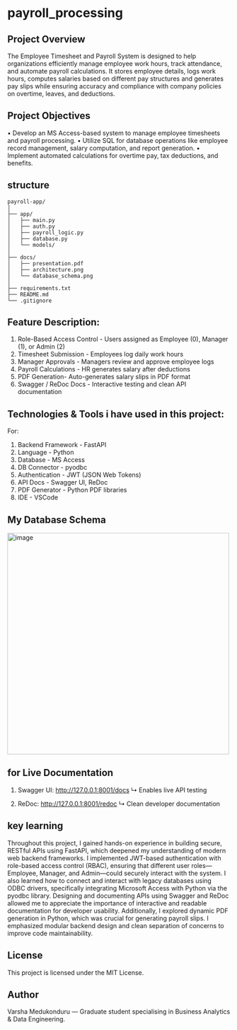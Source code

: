 # payroll_processing
## Project Overview
The Employee Timesheet and Payroll System is designed to help organizations efficiently manage employee work hours, track attendance, and automate payroll calculations. It stores employee details, logs work hours, computes salaries based on different pay structures and generates pay slips while ensuring accuracy and compliance with company policies on overtime, leaves, and deductions.
## Project Objectives
•	Develop an MS Access-based system to manage employee timesheets and payroll processing.
•	Utilize SQL for database operations like employee record management, salary computation, and report generation.
•	Implement automated calculations for overtime pay, tax deductions, and benefits.

## structure 

``` 
payroll-app/
│
├── app/
│   ├── main.py
│   ├── auth.py
│   ├── payroll_logic.py
│   ├── database.py
│   └── models/
│
├── docs/
│   ├── presentation.pdf
│   ├── architecture.png
│   └── database_schema.png
│
├── requirements.txt
├── README.md
└── .gitignore
```
##  Feature	Description: 
1. Role-Based Access Control - Users assigned as Employee (0), Manager (1), or Admin (2)
2. Timesheet Submission	- Employees log daily work hours
3.  Manager Approvals -	Managers review and approve employee logs
4.  Payroll Calculations -	HR generates salary after deductions
5. PDF Generation- 	Auto-generates salary slips in PDF format
6.  Swagger / ReDoc Docs	- Interactive testing and clean API documentation

## Technologies & Tools i have used in this project: 
For: 
1. Backend Framework - 	FastAPI
2. Language	- Python
3. Database -	MS Access
4. DB Connector	- pyodbc
5. Authentication	- JWT (JSON Web Tokens)
6. API Docs	- Swagger UI, ReDoc
7. PDF Generator -	Python PDF libraries
8. IDE	- VSCode

## My Database Schema
<img width="501" alt="image" src="https://github.com/user-attachments/assets/25c815b4-b3b0-4bcb-bc50-3adeb1cfe636" />

## for Live Documentation
1. Swagger UI: http://127.0.0.1:8001/docs
↳ Enables live API testing

2. ReDoc: http://127.0.0.1:8001/redoc
↳ Clean developer documentation

## key learning
Throughout this project, I gained hands-on experience in building secure, RESTful APIs using FastAPI, which deepened my understanding of modern web backend frameworks. I implemented JWT-based authentication with role-based access control (RBAC), ensuring that different user roles—Employee, Manager, and Admin—could securely interact with the system. I also learned how to connect and interact with legacy databases using ODBC drivers, specifically integrating Microsoft Access with Python via the pyodbc library. Designing and documenting APIs using Swagger and ReDoc allowed me to appreciate the importance of interactive and readable documentation for developer usability. Additionally, I explored dynamic PDF generation in Python, which was crucial for generating payroll slips. I emphasized modular backend design and clean separation of concerns to improve code maintainability. 

## License
This project is licensed under the MIT License.

## Author
Varsha Medukonduru — Graduate student specialising in Business Analytics & Data Engineering. 
